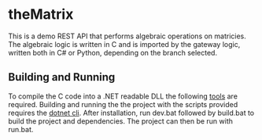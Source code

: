 # theMatrix
This is a demo REST API that performs algebraic operations on matricies. The algebraic logic is written in C and is imported by the gateway logic, written both in C# or Python, depending on the branch selected.

## Building and Running

To compile the C code into a .NET readable DLL the following [tools](https://visualstudio.microsoft.com/de/thank-you-downloading-visual-studio/?sku=BuildTools&rel=16) are required. Building and running the the project with the scripts provided requires the [dotnet cli](https://docs.microsoft.com/en-us/dotnet/core/tools/). After installation, run dev.bat followed by build.bat to build the project and dependencies. The project can then be run with run.bat.
